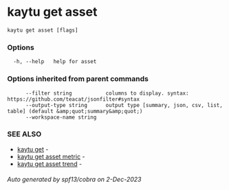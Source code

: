 # kaytu get asset



```
kaytu get asset [flags]
```

### Options

```
  -h, --help   help for asset
```

### Options inherited from parent commands

```
      --filter string           columns to display. syntax: https://github.com/teacat/jsonfilter#syntax
      --output-type string      output type [summary, json, csv, list, table] (default &amp;quot;summary&amp;quot;)
      --workspace-name string   
```

### SEE ALSO

* [kaytu get](kaytu_get)	 - 
* [kaytu get asset metric](kaytu_get_asset_metric)	 - 
* [kaytu get asset trend](kaytu_get_asset_trend)	 - 

###### Auto generated by spf13/cobra on 2-Dec-2023
